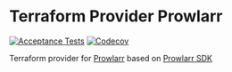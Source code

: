 # Terraform Provider Prowlarr
[![Acceptance Tests](https://github.com/devopsarr/terraform-provider-prowlarr/actions/workflows/test.yml/badge.svg)](https://github.com/devopsarr/terraform-provider-prowlarr/actions/workflows/test.yml)
[![Codecov](https://img.shields.io/codecov/c/github/devopsarr/terraform-provider-prowlarr)](https://codecov.io/gh/devopsarr/terraform-provider-prowlarr)

Terraform provider for [Prowlarr](https://github.com/Prowlarr/Prowlarr) based on [Prowlarr SDK](github.com/devopsarr/prowlarr-go)